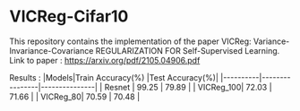 # VICReg-Cifar10
This repository contains the implementation of the paper VICReg: Variance-Invariance-Covariance REGULARIZATION FOR Self-Supervised Learning. 
Link to paper : https://arxiv.org/pdf/2105.04906.pdf

Results :
|Models|Train Accuracy(%) |Test Accuracy(%)|
|----------|----------------|---------------|
| Resnet |      99.25       |    79.89     |
| VICReg_100|   72.03       |    71.66     |
| VICReg_80|    70.59       |    70.48     |      
